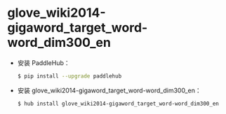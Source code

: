 # glove_wiki2014-gigaword_target_word-word_dim300_en
* 安装 PaddleHub：

    ```bash
    $ pip install --upgrade paddlehub
    ```

* 安装 glove_wiki2014-gigaword_target_word-word_dim300_en：

    ```bash
    $ hub install glove_wiki2014-gigaword_target_word-word_dim300_en
    ```
